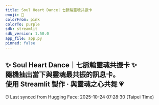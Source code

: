 ```yaml
---
title: Soul Heart Dance｜七脈輪靈魂共振卡
emoji: 🔮
colorFrom: pink
colorTo: purple
sdk: streamlit
sdk_version: 1.50.0
app_file: app.py
pinned: false
---
```


✨ **Soul Heart Dance｜七脈輪靈魂共振卡** ✨  
隨機抽出當下與靈魂最共振的訊息卡。  
使用 Streamlit 製作 · 與靈魂之心共舞 💗
---
⏰ Last synced from Hugging Face: 2025-10-24 07:28:30 (Taipei Time)
